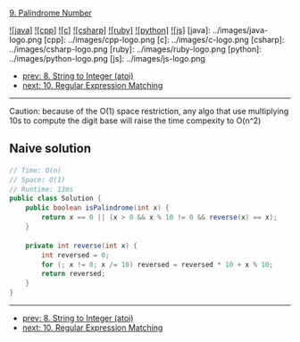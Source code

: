 [9. Palindrome Number](https://leetcode.com/problems/palindrome-number/)

[![java]](../java/009-palindrome-number.md)
[![cpp]](../cpp/009-palindrome-number.md)
[![c]](../c/009-palindrome-number.md)
[![csharp]](../csharp/009-palindrome-number.md)
[![ruby]](../ruby/009-palindrome-number.md)
[![python]](../python/009-palindrome-number.md)
[![js]](../js/009-palindrome-number.md)
[java]: ../images/java-logo.png
[cpp]: ../images/cpp-logo.png
[c]: ../images/c-logo.png
[csharp]: ../images/csharp-logo.png
[ruby]: ../images/ruby-logo.png
[python]: ../images/python-logo.png
[js]: ../images/js-logo.png

- [prev: 8. String to Integer (atoi)](008-string-to-integer-atoi.md)
- [next: 10. Regular Expression Matching](010-regular-expression-matching.md)

---
Caution: because of the O(1) space restriction, any algo that use multiplying
10s to compute the digit base will raise the time compexity to O(n^2)

## Naive solution
```java
// Time: O(n)
// Space: O(1)
// Runtime: 13ms
public class Solution {
    public boolean isPalindrome(int x) {
        return x == 0 || (x > 0 && x % 10 != 0 && reverse(x) == x);
    }
    
    private int reverse(int x) {
        int reversed = 0;
        for (; x != 0; x /= 10) reversed = reversed * 10 + x % 10;
        return reversed;
    }
}
```

---

- [prev: 8. String to Integer (atoi)](008-string-to-integer-atoi.md)
- [next: 10. Regular Expression Matching](010-regular-expression-matching.md)
